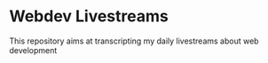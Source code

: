 # Webdev Livestreams

This repository aims at transcripting my daily livestreams about web development
